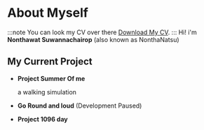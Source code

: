 # About Myself
:::note
You can look my CV over there
[Download My CV](https://github.com/saicaca/fuwari).
:::
Hi! i'm **Nonthawat Suwannachairop** (also known as NonthaNatsu)


## My Current Project

- **Project Summer Of me**

    a walking simulation
- **Go Round and loud** (Development Paused)


- **Project 1096 day**